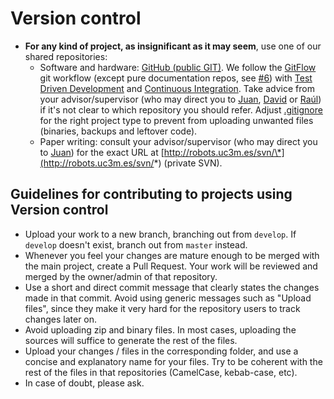 # Version control

* **For any kind of project, as insignificant as it may seem**, use one of our shared repositories:
  * Software and hardware: [GitHub \(public GIT\)](https://github.com/roboticslab-uc3m). We follow the [GitFlow](https://www.atlassian.com/git/tutorials/comparing-workflows/gitflow-workflow/) git workflow \(except pure documentation repos, see [\#6](https://github.com/roboticslab-uc3m/developer-manual/issues/6)\) with [Test Driven Development](https://en.wikipedia.org/wiki/Test-driven_development) and [Continuous Integration](https://en.wikipedia.org/wiki/Continuous_integration). Take advice from your advisor/supervisor \(who may direct you to [Juan](https://github.com/jgvictores), [David](https://github.com/David-Estevez) or [Raúl](https://github.com/rsantos88)\) if it's not clear to which repository you should refer. Adjust [.gitignore](https://git-scm.com/docs/gitignore) for the right project type to prevent from uploading unwanted files \(binaries, backups and leftover code\).
  * Paper writing: consult your advisor/supervisor \(who may direct you to [Juan](https://github.com/jgvictores)\) for the exact URL at [http://robots.uc3m.es/svn/\*](http://robots.uc3m.es/svn/*) \(private SVN\).

## Guidelines for contributing to projects using Version control

* Upload your work to a new branch, branching out from `develop`. If `develop` doesn't exist, branch out from `master` instead.
* Whenever you feel your changes are mature enough to be merged with the main project, create a Pull Request. Your work will be reviewed and merged by the owner/admin of that repository.
* Use a short and direct commit message that clearly states the changes made in that commit. Avoid using generic messages such as "Upload files", since they make it very hard for the repository users to track changes later on.
* Avoid uploading zip and binary files. In most cases, uploading the sources will suffice to generate the rest of the files.
* Upload your changes / files in the corresponding folder, and use a concise and explanatory name for your files. Try to be coherent with the rest of the files in that repositories (CamelCase, kebab-case, etc).
* In case of doubt, please ask.


